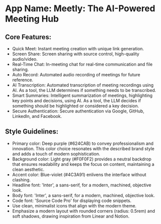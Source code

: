 # **App Name**: Meetly: The AI-Powered Meeting Hub

## Core Features:

- Quick Meet: Instant meeting creation with unique link generation.
- Screen Share: Screen sharing with source control, high-quality audio/video.
- Real-Time Chat: In-meeting chat for real-time communication and file sharing.
- Auto Record: Automated audio recording of meetings for future reference.
- AI Transcription: Automated transcription of meeting recordings using AI. As a tool, the LLM determines if something needs to be transcribed.
- Smart Summaries: Intelligent summarization of meetings, highlighting key points and decisions, using AI. As a tool, the LLM decides if something should be highlighted or considered a key decision.
- Secure Authentication: Secure authentication via Google, GitHub, LinkedIn, and Facebook.

## Style Guidelines:

- Primary color: Deep purple (#624CAB) to convey professionalism and innovation. This color choice resonates with the described brand style and adds a touch of modern sophistication.
- Background color: Light gray (#F0F0F2) provides a neutral backdrop that ensures readability and keeps the focus on content, maintaining a clean aesthetic.
- Accent color: Blue-violet (#4C3A91) enlivens the interface without clashing.
- Headline font: 'Inter', a sans-serif, for a modern, machined, objective look.
- Body font: 'Inter', a sans-serif, for a modern, machined, objective look.
- Code font: 'Source Code Pro' for displaying code snippets.
- Use clean, minimalist icons that align with the modern theme.
- Emphasize a modern layout with rounded corners (radius: 0.5rem) and soft shadows, drawing inspiration from Linear and Notion.